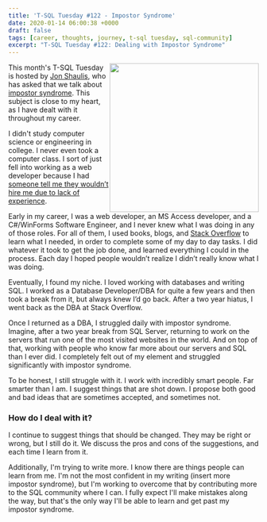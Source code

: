 ```yaml
---
title: 'T-SQL Tuesday #122 - Impostor Syndrome'
date: 2020-01-14 06:00:38 +0000
draft: false
tags: [career, thoughts, journey, t-sql tuesday, sql-community]
excerpt: "T-SQL Tuesday #122: Dealing with Impostor Syndrome"
---
```


<a href="https://jonshaulis.com/index.php/2020/01/07/t-sql-tuesday-122-imposter-syndrome/" target="_blank"><img src="/image/2020/T-SQL-Tuesday-Logo.jpg" width="300" height="300" style="float:right" /></a>

This month's T-SQL Tuesday is hosted by <a href="https://twitter.com/JonShaulis" target="_blank">Jon Shaulis</a>, who has asked that we talk about <a href="https://jonshaulis.com/index.php/2020/01/07/t-sql-tuesday-122-imposter-syndrome/" target="_blank">impostor syndrome</a>. This subject is close to my heart, as I have dealt with it throughout my career. 


I didn't study computer science or engineering in college. I never even took a computer class. I sort of just fell into working as a web developer because I had [someone tell me they wouldn’t hire me due to lack of experience](/post/ch-ch-ch-changes-are-afoot/). 

Early in my career, I was a web developer, an MS Access developer, and a C#/WinForms Software Engineer, and I never knew what I was doing in any of those roles. For all of them, I used books, blogs, and <a href="http://stackoverflow.com/" target="_blank">Stack Overflow</a> to learn what I needed, in order to complete some of my day to day tasks. I did whatever it took to get the job done, and learned everything I could in the process. Each day I hoped people wouldn’t realize I didn’t really know what I was doing. 

Eventually, I found my niche. I loved working with databases and writing SQL. I worked as a Database Developer/DBA for quite a few years and then took a break from it, but always knew I’d go back. After a two year hiatus, I went back as the DBA at Stack Overflow. 

Once I returned as a DBA, I struggled daily with impostor syndrome. Imagine, after a two year break from SQL Server, returning to work on the servers that run one of the most visited websites in the world. And on top of that, working with people who know far more about our servers and SQL than I ever did. I completely felt out of my element and struggled significantly with impostor syndrome. 

To be honest, I still struggle with it. I work with incredibly smart people. Far smarter than I am. I suggest things that are shot down. I propose both good and bad ideas that are sometimes accepted, and sometimes not. 

### How do I deal with it?

I continue to suggest things that should be changed. They may be right or wrong, but I still do it. We discuss the pros and cons of the suggestions, and each time I learn from it. 

Additionally, I'm trying to write more. I know there are things people can learn from me. I'm not the most confident in my writing (insert more impostor syndrome), but I'm working to overcome that by contributing more to the SQL community where I can. I fully expect I'll make mistakes along the way, but that's the only way I'll be able to learn and get past my impostor syndrome. 



